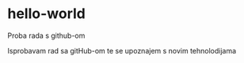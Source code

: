# hello-world
Proba rada s github-om

Isprobavam rad sa gitHub-om te se upoznajem s novim tehnolodijama
